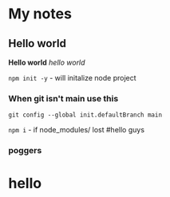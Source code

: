 # My notes
## Hello world
**Hello world**
*hello world*


`npm init -y` - will initalize node project

### When git isn't main use this
`git config --global init.defaultBranch main`

`npm i` - if node_modules/ lost
#hello guys

### poggers
# hello